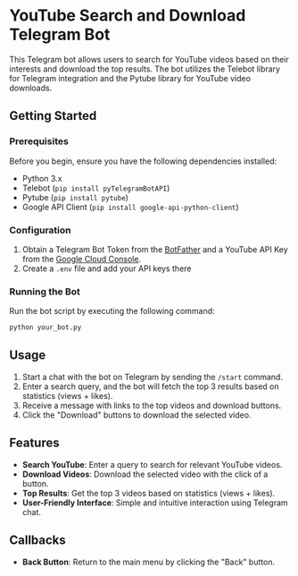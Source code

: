 # YouTube Search and Download Telegram Bot

This Telegram bot allows users to search for YouTube videos based on their interests and download the top results. The bot utilizes the Telebot library for Telegram integration and the Pytube library for YouTube video downloads.

## Getting Started

### Prerequisites

Before you begin, ensure you have the following dependencies installed:

- Python 3.x
- Telebot (`pip install pyTelegramBotAPI`)
- Pytube (`pip install pytube`)
- Google API Client (`pip install google-api-python-client`)

### Configuration

1. Obtain a Telegram Bot Token from the [BotFather](https://core.telegram.org/bots#botfather) and a YouTube API Key from the [Google Cloud Console](https://console.developers.google.com/).
2. Create a `.env` file and add your API keys there

### Running the Bot

Run the bot script by executing the following command:

```bash
python your_bot.py
```

## Usage

1. Start a chat with the bot on Telegram by sending the `/start` command.
2. Enter a search query, and the bot will fetch the top 3 results based on statistics (views + likes).
3. Receive a message with links to the top videos and download buttons.
4. Click the "Download" buttons to download the selected video.

## Features

- **Search YouTube**: Enter a query to search for relevant YouTube videos.
- **Download Videos**: Download the selected video with the click of a button.
- **Top Results**: Get the top 3 videos based on statistics (views + likes).
- **User-Friendly Interface**: Simple and intuitive interaction using Telegram chat.

## Callbacks

- **Back Button**: Return to the main menu by clicking the "Back" button.
